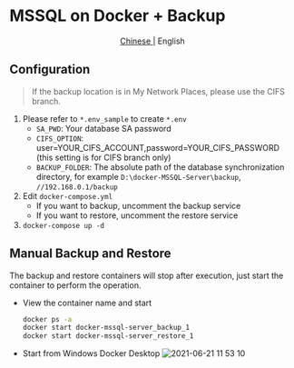 # MSSQL on Docker + Backup

<section align="center">
  <p>
    <a href="https://github.com/jim60105/docker-MSSQL-Server/blob/master/README.zh.md">
        Chinese
    </a>
    <span>| English</span>
  </p>
</section>

## Configuration

> If the backup location is in My Network Places, please use the CIFS branch.

1. Please refer to `*.env_sample` to create `*.env`
    - `SA_PWD`: Your database SA password
    - `CIFS_OPTION`: user=YOUR_CIFS_ACCOUNT,password=YOUR_CIFS_PASSWORD (this setting is for CIFS branch only)
    - `BACKUP_FOLDER`: The absolute path of the database synchronization directory, for example `D:\docker-MSSQL-Server\backup`, `//192.168.0.1/backup`
1. Edit `docker-compose.yml`
    - If you want to backup, uncomment the backup service
    - If you want to restore, uncomment the restore service
1. `docker-compose up -d`

## Manual Backup and Restore

The backup and restore containers will stop after execution, just start the container to perform the operation.

- View the container name and start

  ```sh
  docker ps -a 
  docker start docker-mssql-server_backup_1
  docker start docker-mssql-server_restore_1
  ```

- Start from Windows Docker Desktop
![2021-06-21 11 53 10](https://user-images.githubusercontent.com/16995691/122706292-2d2a5180-d28a-11eb-823d-ef62172104f8.png)
